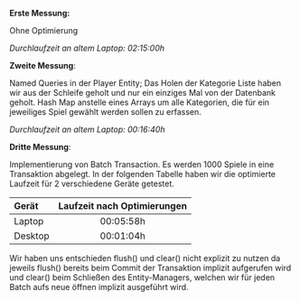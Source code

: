

**Erste Messung:** 

Ohne Optimierung

*Durchlaufzeit an altem Laptop: 02:15:00h*

**Zweite Messung**: 

Named Queries in der Player Entity; Das Holen der Kategorie Liste haben wir aus der Schleife geholt und nur ein einziges Mal von der Datenbank geholt.
Hash Map anstelle eines Arrays um alle Kategorien, die für ein jeweiliges Spiel gewählt werden sollen zu erfassen.


*Durchlaufzeit an altem Laptop: 00:16:40h*

**Dritte Messung**:

Implementierung von Batch Transaction. Es werden 1000 Spiele in eine Transaktion abgelegt. In der folgenden Tabelle haben wir die optimierte Laufzeit für 2 verschiedene Geräte getestet.



| Gerät   | Laufzeit nach Optimierungen |
|:--------|:---------------------------:| 
| Laptop  |          00:05:58h          |
| Desktop |          00:01:04h          |

Wir haben uns entschieden flush() und clear() nicht explizit zu nutzen da jeweils flush() bereits beim Commit der Transaktion implizit aufgerufen wird und clear() beim Schließen des Entity-Managers, welchen wir für jeden Batch aufs neue öffnen implizit ausgeführt wird.





